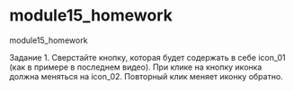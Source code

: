 # module15_homework
module15_homework

Задание 1. Сверстайте кнопку, которая будет содержать в себе icon_01 (как в примере в последнем видео). 
При клике на кнопку иконка должна меняться на icon_02. Повторный клик меняет иконку обратно.

